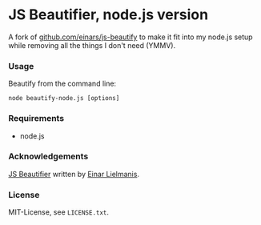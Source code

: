 # JS Beautifier, node.js version

A fork of
[github.com/einars/js-beautify](http://github.com/einars/js-beautify) to make
it fit into my node.js setup while removing all the things I don't need
(YMMV).


### Usage

Beautify from the command line:

    node beautify-node.js [options]


### Requirements

* node.js


### Acknowledgements

[JS Beautifier](http://github.com/einars/js-beautify) written by [Einar Lielmanis](mailto:einar@jsbeautifier.org).


### License

MIT-License, see `LICENSE.txt`.

